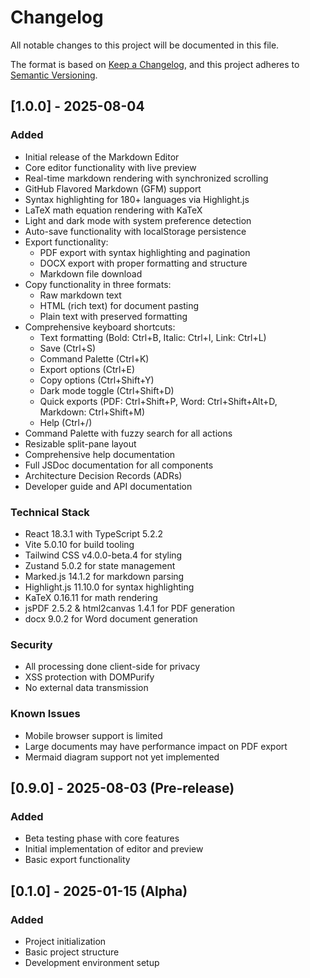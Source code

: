 # Changelog

All notable changes to this project will be documented in this file.

The format is based on [Keep a Changelog](https://keepachangelog.com/en/1.0.0/),
and this project adheres to [Semantic Versioning](https://semver.org/spec/v2.0.0.html).

## [1.0.0] - 2025-08-04

### Added
- Initial release of the Markdown Editor
- Core editor functionality with live preview
- Real-time markdown rendering with synchronized scrolling
- GitHub Flavored Markdown (GFM) support
- Syntax highlighting for 180+ languages via Highlight.js
- LaTeX math equation rendering with KaTeX
- Light and dark mode with system preference detection
- Auto-save functionality with localStorage persistence
- Export functionality:
  - PDF export with syntax highlighting and pagination
  - DOCX export with proper formatting and structure
  - Markdown file download
- Copy functionality in three formats:
  - Raw markdown text
  - HTML (rich text) for document pasting
  - Plain text with preserved formatting
- Comprehensive keyboard shortcuts:
  - Text formatting (Bold: Ctrl+B, Italic: Ctrl+I, Link: Ctrl+L)
  - Save (Ctrl+S)
  - Command Palette (Ctrl+K)
  - Export options (Ctrl+E)
  - Copy options (Ctrl+Shift+Y)
  - Dark mode toggle (Ctrl+Shift+D)
  - Quick exports (PDF: Ctrl+Shift+P, Word: Ctrl+Shift+Alt+D, Markdown: Ctrl+Shift+M)
  - Help (Ctrl+/)
- Command Palette with fuzzy search for all actions
- Resizable split-pane layout
- Comprehensive help documentation
- Full JSDoc documentation for all components
- Architecture Decision Records (ADRs)
- Developer guide and API documentation

### Technical Stack
- React 18.3.1 with TypeScript 5.2.2
- Vite 5.0.10 for build tooling
- Tailwind CSS v4.0.0-beta.4 for styling
- Zustand 5.0.2 for state management
- Marked.js 14.1.2 for markdown parsing
- Highlight.js 11.10.0 for syntax highlighting
- KaTeX 0.16.11 for math rendering
- jsPDF 2.5.2 & html2canvas 1.4.1 for PDF generation
- docx 9.0.2 for Word document generation

### Security
- All processing done client-side for privacy
- XSS protection with DOMPurify
- No external data transmission

### Known Issues
- Mobile browser support is limited
- Large documents may have performance impact on PDF export
- Mermaid diagram support not yet implemented

## [0.9.0] - 2025-08-03 (Pre-release)

### Added
- Beta testing phase with core features
- Initial implementation of editor and preview
- Basic export functionality

## [0.1.0] - 2025-01-15 (Alpha)

### Added
- Project initialization
- Basic project structure
- Development environment setup